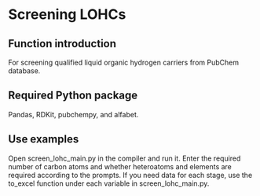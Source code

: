 Screening LOHCs
======
Function introduction
---
  For screening qualified liquid organic hydrogen carriers from PubChem database.
  
Required Python package
---
  Pandas, RDKit, pubchempy, and alfabet.

Use examples
---
  Open screen_lohc_main.py in the compiler and run it. Enter the required number of carbon atoms and whether heteroatoms and elements are required according to the prompts.
  If you need data for each stage, use the to_excel function under each variable in screen_lohc_main.py.
